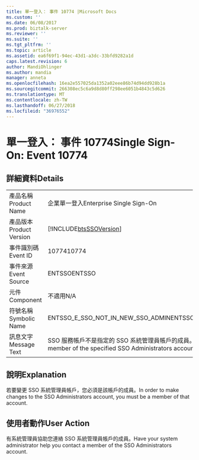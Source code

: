 ```yaml
---
title: 單一登入： 事件 10774 |Microsoft Docs
ms.custom: ''
ms.date: 06/08/2017
ms.prod: biztalk-server
ms.reviewer: ''
ms.suite: ''
ms.tgt_pltfrm: ''
ms.topic: article
ms.assetid: ea6f69f1-94ec-43d1-a3dc-33bfd9282a1d
caps.latest.revision: 6
author: MandiOhlinger
ms.author: mandia
manager: anneta
ms.openlocfilehash: 16ea2e557025da1352a02eee86b74d94dd928b1a
ms.sourcegitcommit: 266308ec5c6a9d8d80ff298ee6051b4843c5d626
ms.translationtype: MT
ms.contentlocale: zh-TW
ms.lasthandoff: 06/27/2018
ms.locfileid: "36976552"
---
```

# <a name="single-sign-on-event-10774"></a><span data-ttu-id="87b7b-102">單一登入： 事件 10774</span><span class="sxs-lookup"><span data-stu-id="87b7b-102">Single Sign-On: Event 10774</span></span>
## <a name="details"></a><span data-ttu-id="87b7b-103">詳細資料</span><span class="sxs-lookup"><span data-stu-id="87b7b-103">Details</span></span>  
  
|                 |                                                                                      |
|-----------------|--------------------------------------------------------------------------------------|
|  <span data-ttu-id="87b7b-104">產品名稱</span><span class="sxs-lookup"><span data-stu-id="87b7b-104">Product Name</span></span>   |                              <span data-ttu-id="87b7b-105">企業單一登入</span><span class="sxs-lookup"><span data-stu-id="87b7b-105">Enterprise Single Sign-On</span></span>                               |
| <span data-ttu-id="87b7b-106">產品版本</span><span class="sxs-lookup"><span data-stu-id="87b7b-106">Product Version</span></span> |              [!INCLUDE[btsSSOVersion](../includes/btsssoversion-md.md)]              |
|    <span data-ttu-id="87b7b-107">事件識別碼</span><span class="sxs-lookup"><span data-stu-id="87b7b-107">Event ID</span></span>     |                                        <span data-ttu-id="87b7b-108">10774</span><span class="sxs-lookup"><span data-stu-id="87b7b-108">10774</span></span>                                         |
|  <span data-ttu-id="87b7b-109">事件來源</span><span class="sxs-lookup"><span data-stu-id="87b7b-109">Event Source</span></span>   |                                        <span data-ttu-id="87b7b-110">ENTSSO</span><span class="sxs-lookup"><span data-stu-id="87b7b-110">ENTSSO</span></span>                                        |
|    <span data-ttu-id="87b7b-111">元件</span><span class="sxs-lookup"><span data-stu-id="87b7b-111">Component</span></span>    |                                         <span data-ttu-id="87b7b-112">不適用</span><span class="sxs-lookup"><span data-stu-id="87b7b-112">N/A</span></span>                                          |
|  <span data-ttu-id="87b7b-113">符號名稱</span><span class="sxs-lookup"><span data-stu-id="87b7b-113">Symbolic Name</span></span>  |                          <span data-ttu-id="87b7b-114">ENTSSO_E_SSO_NOT_IN_NEW_SSO_ADMIN</span><span class="sxs-lookup"><span data-stu-id="87b7b-114">ENTSSO_E_SSO_NOT_IN_NEW_SSO_ADMIN</span></span>                           |
|  <span data-ttu-id="87b7b-115">訊息文字</span><span class="sxs-lookup"><span data-stu-id="87b7b-115">Message Text</span></span>   | <span data-ttu-id="87b7b-116">SSO 服務帳戶不是指定的 SSO 系統管理員帳戶的成員。</span><span class="sxs-lookup"><span data-stu-id="87b7b-116">The SSO service account is not a member of the specified SSO Administrators account.</span></span> |
  
## <a name="explanation"></a><span data-ttu-id="87b7b-117">說明</span><span class="sxs-lookup"><span data-stu-id="87b7b-117">Explanation</span></span>  
 <span data-ttu-id="87b7b-118">若要變更 SSO 系統管理員帳戶，您必須是該帳戶的成員。</span><span class="sxs-lookup"><span data-stu-id="87b7b-118">In order to make changes to the SSO Administrators account, you must be a member of that account.</span></span>  
  
## <a name="user-action"></a><span data-ttu-id="87b7b-119">使用者動作</span><span class="sxs-lookup"><span data-stu-id="87b7b-119">User Action</span></span>  
 <span data-ttu-id="87b7b-120">有系統管理員協助您連絡 SSO 系統管理員帳戶的成員。</span><span class="sxs-lookup"><span data-stu-id="87b7b-120">Have your system administrator help you contact a member of the SSO Administrators account.</span></span>